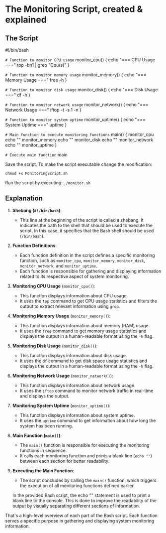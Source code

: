 

# The Monitoring Script, created & explained




## The Script

#!/bin/bash

`# Function to monitor CPU usage`
monitor_cpu() {
    echo "=== CPU Usage ==="
    top -bn1 | grep "Cpu(s)"
}

`# Function to monitor memory usage`
monitor_memory() {
    echo "=== Memory Usage ==="
    free -h
}

`# Function to monitor disk usage`
monitor_disk() {
    echo "=== Disk Usage ==="
    df -h
}

`# Function to monitor network usage`
monitor_network() {
    echo "=== Network Usage ==="
    iftop -t -s 1 -n
}

`# Function to monitor system uptime`
monitor_uptime() {
    echo "=== System Uptime ==="
    uptime
}

`# Main function to execute monitoring functions`
main() {
    monitor_cpu
    echo ""
    monitor_memory
    echo ""
    monitor_disk
    echo ""
    monitor_network
    echo ""
    monitor_uptime
}

`# Execute main function`
main



Save the script.
To make the script executable change the modification: 

`chmod +x MonitoringScript.sh`


Run the script by executing: 
`./monitor.sh`



## Explanation 


1. **Shebang (`#!/bin/bash`)**:
   - This line at the beginning of the script is called a shebang. It indicates the path to the shell that should be used to execute the script. In this case, it specifies that the Bash shell should be used (`/bin/bash`).

2. **Function Definitions**:
   - Each function definition in the script defines a specific monitoring function, such as `monitor_cpu`, `monitor_memory`, `monitor_disk`, `monitor_network`, and `monitor_uptime`.
   - Each function is responsible for gathering and displaying information related to its respective aspect of system monitoring.

3. **Monitoring CPU Usage** (`monitor_cpu()`):
   - This function displays information about CPU usage.
   - It uses the `top` command to get CPU usage statistics and filters the output to extract relevant information using `grep`.

4. **Monitoring Memory Usage** (`monitor_memory()`):
   - This function displays information about memory (RAM) usage.
   - It uses the `free` command to get memory usage statistics and displays the output in a human-readable format using the `-h` flag.

5. **Monitoring Disk Usage** (`monitor_disk()`):
   - This function displays information about disk usage.
   - It uses the `df` command to get disk space usage statistics and displays the output in a human-readable format using the `-h` flag.

6. **Monitoring Network Usage** (`monitor_network()`):
   - This function displays information about network usage.
   - It uses the `iftop` command to monitor network traffic in real-time and displays the output.

7. **Monitoring System Uptime** (`monitor_uptime()`):
   - This function displays information about system uptime.
   - It uses the `uptime` command to get information about how long the system has been running.

8. **Main Function (`main()`)**:
   - The `main()` function is responsible for executing the monitoring functions in sequence.
   - It calls each monitoring function and prints a blank line (`echo ""`) between each section for better readability.

9. **Executing the Main Function**:
   - The script concludes by calling the `main()` function, which triggers the execution of all monitoring functions defined earlier.

  
  
   In the provided Bash script, the echo "" statement is used to print a blank line to the console. This is done to improve the readability of the output by visually separating different sections of information.

That's a high-level overview of each part of the Bash script. Each function serves a specific purpose in gathering and displaying system monitoring information.